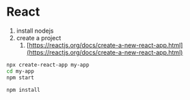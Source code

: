 # React

1. install nodejs
2. create a project
   1. [https://reactjs.org/docs/create-a-new-react-app.html](https://reactjs.org/docs/create-a-new-react-app.html)

```bash
npx create-react-app my-app
cd my-app
npm start

npm install

```

